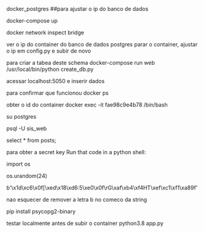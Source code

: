 docker_postgres
##para ajustar o ip do banco de dados

docker-compose up

docker network inspect bridge

ver o ip do container do banco de dados postgres
parar o container, ajustar o ip em config.py e subir de novo

para criar a tabea deste schema
docker-compose run web /usr/local/bin/python create_db.py

acessar localhost:5050 e inserir dados

para confirmar que funcionou
docker ps

obter o id do container
docker exec -it fae98c9e4b78 /bin/bash

su postgres

psql -U sis_web

select * from posts;

para obter a secret key
Run that code in a python shell:

import os

os.urandom(24)

b'\x1d\xc6\x0f[\xed\x18\xd6:5\xe0\x0f\rG\xaf\xb4\xf4HT\xef\xc1\xf1\xa89f'

nao esquecer de remover a letra b no comeco da string

pip install psycopg2-binary

testar localmente antes de subir o container
python3.8 app.py
